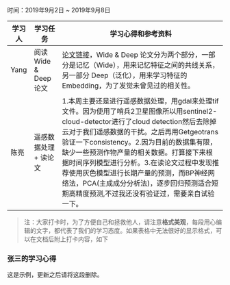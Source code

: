 时间：2019年9月2日 ~ 2019年9月8日

学习人|学习任务|学习心得和参考资料
------ | ------ | ------ 
Yang | 阅读 Wide & Deep 论文 | [论文链接](https://arxiv.org/pdf/1606.07792.pdf)，Wide & Deep 论文分为两个部分，一部分是记忆（Wide），用来记忆特征之间的共线关系，另一部分 Deep（泛化），用来学习特征的 Embedding，为了发觉未曾见过的相关性。
陈亮 | 遥感数据处理 + 读论文 | 1.本周主要还是进行遥感数据处理，用gdal来处理tif文件。因为使用了哨兵2卫星图像所以用sentinel2-cloud-detector进行了cloud detection然后去除掉云对于我们遥感数据的干扰。之后再用Getgeotrans验证一下consistency。2.因为目前的数据集有限，缺少一些预测作物产量的相关数据。打算接下来根据时间序列模型进行分析。3.在读论文过程中发现推荐使用灰色模型进行长期产量的预测，而BP神经网络法，PCA(主成成分分析法)，逐步回归预测适合短期高精度预测,不过我还没有验证过，需要亲自试验一下。

> 注：大家打卡时，为了方便自己和拯救他人，请注意**格式美观**，每段用心编辑的文字，都代表了我们的学习态度。如果表格中无法很好的显示格式，可以在文档后附上打卡内容，如下

### 张三的学习心得
这是示例，更新之后请将这段删除。
